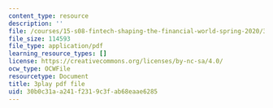 ```yaml
---
content_type: resource
description: ''
file: /courses/15-s08-fintech-shaping-the-financial-world-spring-2020/30b0c31aa241f2319c3fab68eaae6285_uHUA6M1OEwk.pdf
file_size: 114593
file_type: application/pdf
learning_resource_types: []
license: https://creativecommons.org/licenses/by-nc-sa/4.0/
ocw_type: OCWFile
resourcetype: Document
title: 3play pdf file
uid: 30b0c31a-a241-f231-9c3f-ab68eaae6285
---
```

